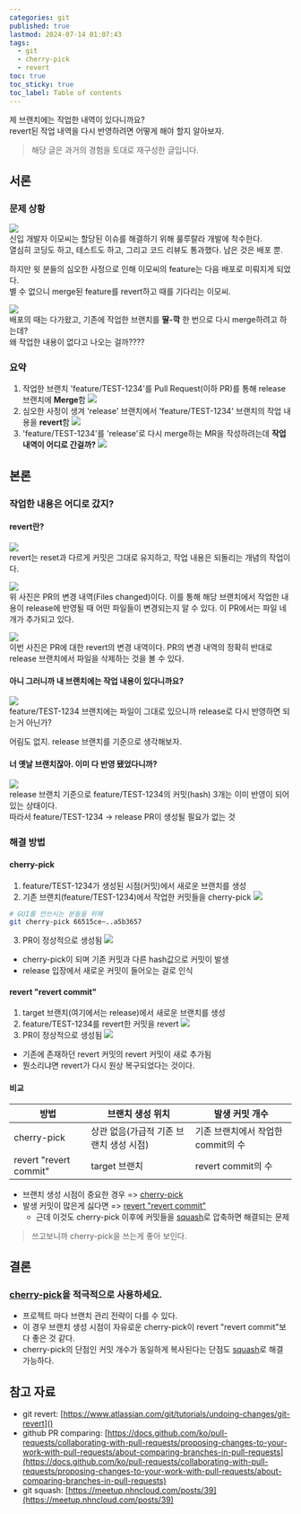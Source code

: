 ```yaml
---
categories: git
published: true
lastmod: 2024-07-14 01:07:43
tags:
  - git
  - cherry-pick
  - revert
toc: true
toc_sticky: true
toc_label: Table of contents
---
```

제 브랜치에는 작업한 내역이 있다니까요?  
revert된 작업 내역을 다시 반영하려면 어떻게 해야 할지 알아보자.

 
> 해당 글은 과거의 경험을 토대로 재구성한 글입니다.


## 서론
### 문제 상황
![](/assets/attachments/2024-07-14-제-작업-내역이-release에-반영되지-않아요/image-20240713231248684.png)  
신입 개발자 이모씨는 할당된 이슈를 해결하기 위해 룰루랄라 개발에 착수한다.  
열심히 코딩도 하고, 테스트도 하고, 그리고 코드 리뷰도 통과했다. 남은 것은 배포 뿐. 

하지만 윗 분들의 심오한 사정으로 인해 이모씨의 feature는 다음 배포로 미뤄지게 되었다.  
별 수 없으니 merge된 feature를 revert하고 때를 기다리는 이모씨.

![](/assets/attachments/2024-07-14-제-작업-내역이-release에-반영되지-않아요/image-20240713231112774.png)  
배포의 때는 다가왔고, 기존에 작업한 브랜치를 **딸-깍** 한 번으로 다시 merge하려고 하는데?  
왜 작업한 내용이 없다고 나오는 걸까????
### 요약
1. 작업한 브랜치 'feature/TEST-1234'를 Pull Request(이하 PR)를 통해 release 브랜치에 **Merge**함
![](/assets/attachments/2024-07-14-제-작업-내역이-release에-반영되지-않아요/image-20240713225112577.png)
2. 심오한 사정이 생겨 'release' 브랜치에서 'feature/TEST-1234' 브랜치의 작업 내용을 **revert**함
![](/assets/attachments/2024-07-14-제-작업-내역이-release에-반영되지-않아요/image-20240713224852479.png)
3. 'feature/TEST-1234'를 'release'로 다시 merge하는 MR을 작성하려는데 **작업 내역이 어디로 간걸까?**
![](/assets/attachments/2024-07-14-제-작업-내역이-release에-반영되지-않아요/image-20240713224825493.png)

## 본론
### 작업한 내용은 어디로 갔지?
#### revert란?
![](/assets/attachments/2024-07-14-제-작업-내역이-release에-반영되지-않아요/2024-07-13-제-작업-내역이-release에-반영되지-않아요-20240713235046755.png)  
revert는 reset과 다르게 커밋은 그대로 유지하고, 작업 내용은 되돌리는 개념의 작업이다.

![](/assets/attachments/2024-07-14-제-작업-내역이-release에-반영되지-않아요/2024-07-13-제-작업-내역이-release에-반영되지-않아요-20240713232450175.png)  
위 사진은 PR의 변경 내역(Files changed)이다. 이를 통해 해당 브랜치에서 작업한 내용이 release에 반영될 때 어떤 파일들이 변경되는지 알 수 있다. 이 PR에서는 파일 네개가 추가되고 있다.

![](/assets/attachments/2024-07-14-제-작업-내역이-release에-반영되지-않아요/2024-07-13-제-작업-내역이-release에-반영되지-않아요-20240713232703656.png)  
이번 사진은 PR에 대한 revert의 변경 내역이다. PR의 변경 내역의 정확히 반대로 release 브랜치에서 파일을 삭제하는 것을 볼 수 있다.

#### 아니 그러니까 내 브랜치에는 작업 내용이 있다니까요?
![](/assets/attachments/2024-07-14-제-작업-내역이-release에-반영되지-않아요/2024-07-13-제-작업-내역이-release에-반영되지-않아요-20240713235601792.png)  
feature/TEST-1234 브랜치에는 파일이 그대로 있으니까 release로 다시 반영하면 되는거 아닌가?

어림도 없지. release 브랜치를 기준으로 생각해보자.

#### 너 옛날 브랜치잖아. 이미 다 반영 됐었다니까?
![](/assets/attachments/2024-07-14-제-작업-내역이-release에-반영되지-않아요/2024-07-13-제-작업-내역이-release에-반영되지-않아요-20240714001945035.png)  
release 브랜치 기준으로 feature/TEST-1234의 커밋(hash) 3개는 이미 반영이 되어 있는 상태이다.  
따라서 feature/TEST-1234 -> release PR이 생성될 필요가 없는 것

### 해결 방법
#### cherry-pick
1. feature/TEST-1234가 생성된 시점(커밋)에서 새로운 브랜치를 생성
2. 기존 브랜치(feature/TEST-1234)에서 작업한 커밋들을 cherry-pick
![](/assets/attachments/2024-07-14-제-작업-내역이-release에-반영되지-않아요/2024-07-13-제-작업-내역이-release에-반영되지-않아요-20240714002616038.png)  
```sh
# GUI를 안쓰시는 분들을 위해
git cherry-pick 66515ce~..a5b3657
```
3. PR이 정상적으로 생성됨
![](/assets/attachments/2024-07-14-제-작업-내역이-release에-반영되지-않아요/2024-07-13-제-작업-내역이-release에-반영되지-않아요-20240714003409456.png)  
- cherry-pick이 되며 기존 커밋과 다른 hash값으로 커밋이 발생
- release 입장에서 새로운 커밋이 들어오는 걸로 인식

#### revert "revert commit"
1. target 브랜치(여기에서는 release)에서 새로운 브랜치를 생성
2. feature/TEST-1234를 revert한 커밋을 revert
![](/assets/attachments/2024-07-14-제-작업-내역이-release에-반영되지-않아요/2024-07-13-제-작업-내역이-release에-반영되지-않아요-20240714003856807.png)  
3. PR이 정상적으로 생성됨
![](/assets/attachments/2024-07-14-제-작업-내역이-release에-반영되지-않아요/2024-07-13-제-작업-내역이-release에-반영되지-않아요-20240714004059581.png)   
- 기존에 존재하던 revert 커밋의 revert 커밋이 새로 추가됨
- 뭔소리냐면 revert가 다시 원상 복구되었다는 것이다.

#### 비교  

|방법|브랜치 생성 위치|발생 커밋 개수|
|---|---|---|
|cherry-pick|상관 없음(가급적 기존 브랜치 생성 시점)|기존 브랜치에서 작업한 commit의 수|
|revert "revert commit"|target 브랜치|revert commit의 수|

- 브랜치 생성 시점이 중요한 경우 => [cherry-pick](#cherry-pick)
- 발생 커밋이 많은게 싫다면 => [revert "revert commit"](#revert-revert-commit)
	- 근데 이것도 cherry-pick 이후에 커밋들을 [squash](https://meetup.nhncloud.com/posts/39)로 압축하면 해결되는 문제

> 쓰고보니까 cherry-pick을 쓰는게 좋아 보인다.

## 결론
### [cherry-pick](#cherry-pick)을 적극적으로 사용하세요.
- 프로젝트 마다 브랜치 관리 전략이 다를 수 있다.
- 이 경우 브랜치 생성 시점이 자유로운 cherry-pick이 revert "revert commit"보다 좋은 것 같다.
- cherry-pick의 단점인 커밋 개수가 동일하게 복사된다는 단점도 [squash](https://meetup.nhncloud.com/posts/39)로 해결 가능하다.

## 참고 자료
- git revert: [https://www.atlassian.com/git/tutorials/undoing-changes/git-revert]()
- github PR comparing: [https://docs.github.com/ko/pull-requests/collaborating-with-pull-requests/proposing-changes-to-your-work-with-pull-requests/about-comparing-branches-in-pull-requests](https://docs.github.com/ko/pull-requests/collaborating-with-pull-requests/proposing-changes-to-your-work-with-pull-requests/about-comparing-branches-in-pull-requests)
- git squash: [https://meetup.nhncloud.com/posts/39](https://meetup.nhncloud.com/posts/39)